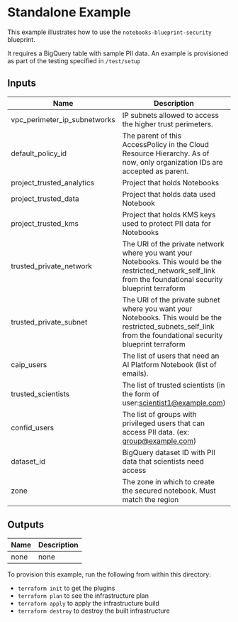 # Standalone Example

This example illustrates how to use the `notebooks-blueprint-security` blueprint.

It requires a BigQuery table with sample PII data.  An example is provisioned as part of the testing specified in `/test/setup`

<!-- BEGINNING OF PRE-COMMIT-TERRAFORM DOCS HOOK -->
## Inputs

| Name | Description | Type | Default | Required |
|------|-------------|:----:|:-----:|:-----:|
| vpc\_perimeter\_ip\_subnetworks | IP subnets allowed to access the higher trust perimeters. | `list(string)` | `[]` | yes |
| default\_policy\_id | The parent of this AccessPolicy in the Cloud Resource Hierarchy. As of now, only organization IDs are accepted as parent. | `string` | `""` | yes |
| project\_trusted\_analytics | Project that holds Notebooks | `string` | `""` | yes |
| project\_trusted\_data | Project that holds data used Notebook | `string` | `""` | yes |
| project\_trusted\_kms | Project that holds KMS keys used to protect PII data for Notebooks | `string` | `""` | yes |
| trusted_private_network | The URI of the private network where you want your Notebooks.  This would be the restricted_network_self_link from the foundational security blueprint terraform  | `string` | `""` | yes |
| trusted_private_subnet | The URI of the private subnet where you want your Notebooks. This would be the restricted_subnets_self_link from the foundational security blueprint terraform | `string` | `""` | yes |
| caip\_users | The list of users that need an AI Platform Notebook (list of emails). | `list(string)` | `[]` | yes |
| trusted\_scientists | The list of trusted scientists (in the form of user:scientist1@example.com) | `list(string)` | `[]` | yes |
| confid\_users | The list of groups with privileged users that can access PII data. (ex: group@example.com) | `list(string)` | `[]` | yes |
| dataset\_id | BigQuery dataset ID with PII data that scientists need access | `string` | `""` | yes |
| zone | The zone in which to create the secured notebook. Must match the region | `string` | `""` | yes |

## Outputs

| Name | Description |
|------|-------------|
| none | none |

<!-- END OF PRE-COMMIT-TERRAFORM DOCS HOOK -->

To provision this example, run the following from within this directory:
- `terraform init` to get the plugins
- `terraform plan` to see the infrastructure plan
- `terraform apply` to apply the infrastructure build
- `terraform destroy` to destroy the built infrastructure
